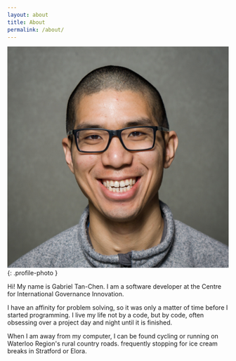 ```yaml
---
layout: about
title: About
permalink: /about/
---
```


![Gabriel Tan-Chen](/assets/images/about/gabriel.jpg){: .profile-photo }

Hi! My name is Gabriel Tan-Chen. I am a software developer at the Centre for International Governance Innovation.

I have an affinity for problem solving, so it was only a matter of time before I started programming. I live my life not by a code, but by code, often obsessing over a project day and night until it is finished.

When I am away from my computer, I can be found cycling or running on Waterloo Region's rural country roads. frequently stopping for ice cream breaks in Stratford or Elora.
